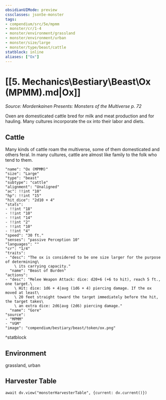 ```yaml
---
obsidianUIMode: preview
cssclasses: json5e-monster
tags:
- compendium/src/5e/mpmm
- monster/cr/1-4
- monster/environment/grassland
- monster/environment/urban
- monster/size/large
- monster/type/beast/cattle
statblock: inline
aliases: ["Ox"]
---
```

# [[5. Mechanics\Bestiary\Beast\Ox (MPMM).md|Ox]]
*Source: Mordenkainen Presents: Monsters of the Multiverse p. 72*  

Oxen are domesticated cattle bred for milk and meat production and for hauling. Many cultures incorporate the ox into their labor and diets.

## Cattle

Many kinds of cattle roam the multiverse, some of them domesticated and others feral. In many cultures, cattle are almost like family to the folk who tend to them.

```statblock
"name": "Ox (MPMM)"
"size": "Large"
"type": "beast"
"subtype": "cattle"
"alignment": "Unaligned"
"ac": !!int "10"
"hp": !!int "15"
"hit_dice": "2d10 + 4"
"stats":
- !!int "18"
- !!int "10"
- !!int "14"
- !!int "2"
- !!int "10"
- !!int "4"
"speed": "30 ft."
"senses": "passive Perception 10"
"languages": ""
"cr": "1/4"
"traits":
- "desc": "The ox is considered to be one size larger for the purpose of determining\
    \ its carrying capacity."
  "name": "Beast of Burden"
"actions":
- "desc": "Melee Weapon Attack: dice: d20+6 (+6 to hit), reach 5 ft., one target.\
    \ Hit: dice: 1d6 + 4|avg (1d6 + 4) piercing damage. If the ox moved at least\
    \ 20 feet straight toward the target immediately before the hit, the target takes\
    \ an extra dice: 2d6|avg (2d6) piercing damage."
  "name": "Gore"
"source":
- "MPMM"
- "VGM"
"image": "compendium/bestiary/beast/token/ox.png"
```
^statblock

## Environment

grassland, urban

## Harvester Table
```dataviewjs
await dv.view("monsterHarvesterTable", {current: dv.current()})
```